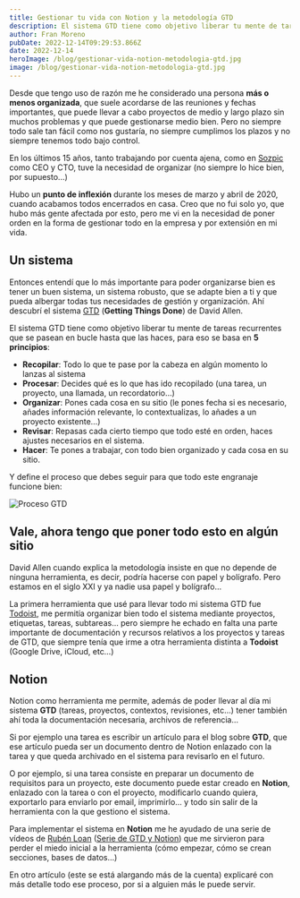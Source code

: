 ```yaml
---
title: Gestionar tu vida con Notion y la metodología GTD
description: El sistema GTD tiene como objetivo liberar tu mente de tareas recurrentes que se pasean en bucle hasta que las haces
author: Fran Moreno
pubDate: 2022-12-14T09:29:53.866Z
date: 2022-12-14
heroImage: /blog/gestionar-vida-notion-metodologia-gtd.jpg
image: /blog/gestionar-vida-notion-metodologia-gtd.jpg
---
```


Desde que tengo uso de razón me he considerado una persona **más o menos organizada**, que suele acordarse de las reuniones y fechas importantes, que puede llevar a cabo proyectos de medio y largo plazo sin muchos problemas y que puede gestionarse medio bien. Pero no siempre todo sale tan fácil como nos gustaría, no siempre cumplimos los plazos y no siempre tenemos todo bajo control.

En los últimos 15 años, tanto trabajando por cuenta ajena, como en [Sozpic](https://www.sozpic.com) como CEO y CTO, tuve la necesidad de organizar (no siempre lo hice bien, por supuesto…)

Hubo un **punto de inflexión** durante los meses de marzo y abril de 2020, cuando acabamos todos encerrados en casa. Creo que no fui solo yo, que hubo más gente afectada por esto, pero me vi en la necesidad de poner orden en la forma de gestionar todo en la empresa y por extensión en mi vida.

## Un sistema

Entonces entendí que lo más importante para poder organizarse bien es tener un buen sistema, un sistema robusto, que se adapte bien a ti y que pueda albergar todas tus necesidades de gestión y organización. Ahí descubrí el sistema [GTD](https://es.wikipedia.org/wiki/Getting_Things_Done) (**Getting Things Done**) de David Allen.

El sistema GTD tiene como objetivo liberar tu mente de tareas recurrentes que se pasean en bucle hasta que las haces, para eso se basa en **5 principios**:

- **Recopilar**: Todo lo que te pase por la cabeza en algún momento lo lanzas al sistema
- **Procesar**: Decides qué es lo que has ido recopilado (una tarea, un proyecto, una llamada, un recordatorio…)
- **Organizar**: Pones cada cosa en su sitio (le pones fecha si es necesario, añades información relevante, lo contextualizas, lo añades a un proyecto existente…)
- **Revisar**: Repasas cada cierto tiempo que todo esté en orden, haces ajustes necesarios en el sistema.
- **Hacer**: Te pones a trabajar, con todo bien organizado y cada cosa en su sitio.

Y define el proceso que debes seguir para que todo este engranaje funcione bien:

![Proceso GTD](/blog/gtd.jpg)

## Vale, ahora tengo que poner todo esto en algún sitio

David Allen cuando explica la metodología insiste en que no depende de ninguna herramienta, es decir, podría hacerse con papel y bolígrafo. Pero estamos en el siglo XXI y ya nadie usa papel y bolígrafo…

La primera herramienta que usé para llevar todo mi sistema GTD fue [Todoist](https://todoist.com/), me permitía organizar bien todo el sistema mediante proyectos, etiquetas, tareas, subtareas… pero siempre he echado en falta una parte importante de documentación y recursos relativos a los proyectos y tareas de GTD, que siempre tenía que irme a otra herramienta distinta a **Todoist** (Google Drive, iCloud, etc…)

## Notion

Notion como herramienta me permite, además de poder llevar al día mi sistema **GTD** (tareas, proyectos, contextos, revisiones, etc…) tener también ahí toda la documentación necesaria, archivos de referencia…

Si por ejemplo una tarea es escribir un artículo para el blog sobre **GTD**, que ese artículo pueda ser un documento dentro de Notion enlazado con la tarea y que queda archivado en el sistema para revisarlo en el futuro.

O por ejemplo, si una tarea consiste en preparar un documento de requisitos para un proyecto, este documento puede estar creado en **Notion**, enlazado con la tarea o con el proyecto, modificarlo cuando quiera, exportarlo para enviarlo por email, imprimirlo… y todo sin salir de la herramienta con la que gestiono el sistema.

Para implementar el sistema en **Notion** me he ayudado de una serie de vídeos de [Rubén Loan](https://www.rubenloan.com/) ([Serie de GTD y Notion](https://www.youtube.com/watch?v=911ZGBQiKyc&list=PLWji3OEqhByRuAcNSpebAVG3mbNhGlPEm)) que me sirvieron para perder el miedo inicial a la herramienta (cómo empezar, cómo se crean secciones, bases de datos…)

En otro artículo (este se está alargando más de la cuenta) explicaré con más detalle todo ese proceso, por si a alguien más le puede servir.
